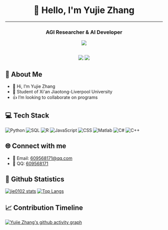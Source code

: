 <div align="center">

<h1>🌟 Hello, I'm <strong>Yujie Zhang</strong></h1>

---

### AGI Researcher & AI Developer
![](https://komarev.com/ghpvc/?username=jie0102&color=blue&style=flat-square)

<br>

<span>
  <img src="https://img.shields.io/badge/Focus-Artificial%20General%20Intelligence-9b59b6?style=for-the-badge&logo=artificial-intelligence&logoColor=white"/>
  <img src="https://img.shields.io/badge/Role-AI%20Product%20Developer-1abc9c?style=for-the-badge"/>
</span>

</div>

## 🎯 About Me

- 👋 Hi, I’m Yujie Zhang
- 🏫 Student of Xi'an Jiaotong-Liverpool University
- 👍 I’m looking to collaborate on programs

## 💻 Tech Stack
![Python](https://img.shields.io/badge/-Python-3776AB?style=flat-square&logo=Python&logoColor=white)
![SQL](https://img.shields.io/badge/-SQL-4479A1?style=flat-square&logo=MySQL&logoColor=white)
![R](https://img.shields.io/badge/-R-276DC3?style=flat-square&logo=R&logoColor=white)
![JavaScript](https://img.shields.io/badge/-JavaScript-F7DF1E?style=flat-square&logo=JavaScript&logoColor=black)
![CSS](https://img.shields.io/badge/-CSS-1572B6?style=flat-square&logo=CSS3&logoColor=white)
![Matlab](https://img.shields.io/badge/-Matlab-0076A8?style=flat-square&logo=Mathworks&logoColor=white)
![C#](https://img.shields.io/badge/-C%23-239120?style=flat-square&logo=C-Sharp&logoColor=white)
![C++](https://img.shields.io/badge/-C++-00599C?style=flat-square&logo=C%2B%2B&logoColor=white)

## 🌐 Connect with me

- 📧 Email: [609568171@qq.com](mailto:609568171@qq.com)
- 💬 QQ: [609568171](http://wpa.qq.com/msgrd?v=3&uin=609568171&site=qq&menu=yes)

## 🔎 Github Statistics
[![jie0102 stats](https://github-readme-stats.vercel.app/api?username=jie0102&theme=dark&show_icons=true)](https://github.com/jie0102)
[![Top Langs](https://github-readme-stats.vercel.app/api/top-langs/?username=jie0102&theme=dark&layout=compact)](https://github.com/anuraghazra/github-readme-stats)

## 📈 Contribution Timeline

[![Yujie Zhang's github activity graph](https://github-readme-activity-graph.vercel.app/graph?username=jie0102&theme=rogue)](https://github.com/jie0102/github-readme-activity-graph)



